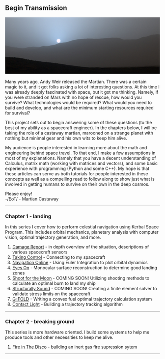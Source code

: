 ## Begin Transmission

![mars](assets/introduction/mars_header.jpg)

Many years ago, Andy Weir released the Martian.  There was a certain magic to it, and it got folks asking a lot of interesting questions.  At this time I was already deeply fascinated with space, but it got me thinking.  Namely, if you were stranded on Mars with no hope of rescue, how would you survive?  What technologies would be required?  What would you need to build and develop, and what are the minimum starting resources required for survival?  
  
This project sets out to begin answering some of these questions (to the best of my ability as a spacecraft engineer).  In the chapters below, I will be taking the role of a castaway martian, marooned on a strange planet with nothing but minimal gear and his own wits to keep him alive.  

My audience is people interested in learning more about the math and engineering behind space travel.  To that end, I make a few assumptions in most of my explanations.  Namely that you have a decent understanding of Calculus, matrix math (working with matrices and vectors), and some basic experience with programming (Python and some C++).  My hope is that these articles can serve as both tutorials for people interested in these concepts as well as a compelling read to follow along to show just what is involved in getting humans to survive on their own in the deep cosmos.  

Please enjoy!  
-/EoT/ - Martian Castaway

---

### Chapter 1 - landing
In this series I cover how to perform celestial navigation using Kerbal Space Program.  This includes orbital mechanics, planetary analysis with computer vision, optimal trajectory generation, and more.
1. [Damage Report](introduction/2020/03/17/damage-report.html) - in depth overview of the situation, descriptions of various spacecraft sensors
2. [Taking Control](introduction/2020/03/18/taking_control.html) - Connecting to my spacecraft
3. [Navigation Online](introduction/2020/04/07/Navigation_Online.html) - Using Euler Integration to plot orbital dynamics
4. [Eyes On](introduction/2020/05/07/Eyes_On.html) - Monocular surface reconstruction to determine good landing zones
5. [Shoot for the Moon](2020-03-18-taking_control.md) - COMING SOON! Utilizing shooting methods to calculate an optimal burn to land my ship
6. [Structurally Sound](2020-03-18-taking_control.md) - COMING SOON! Creating a finite element solver to validate stress limits on the spacecraft
7. [G-FOLD](introduction/2020/05/09/G-FOLD.html) - Writing a convex fuel optimal trajectory calculation system
8. [Contact Light](introduction/2020/05/18/Contact_Light.html) - Building a trajectory tracking algorithm 

---

### Chapter 2 - breaking ground
This series is more hardware oriented.  I build some systems to help me produce tools and other necessities to keep me alive.
1.  [Fire in The Disco](setup/2020/10/24/FIRE.html) - building an inert gas fire supression sytem

---